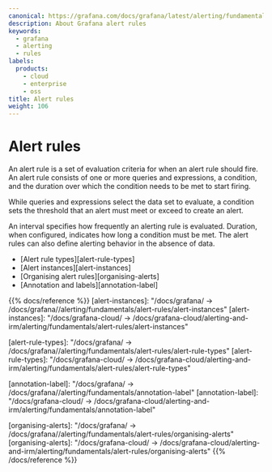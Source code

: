 ```yaml
---
canonical: https://grafana.com/docs/grafana/latest/alerting/fundamentals/alert-rules/
description: About Grafana alert rules
keywords:
  - grafana
  - alerting
  - rules
labels:
  products:
    - cloud
    - enterprise
    - oss
title: Alert rules
weight: 106
---
```


# Alert rules

An alert rule is a set of evaluation criteria for when an alert rule should fire. An alert rule consists of one or more queries and expressions, a condition, and the duration over which the condition needs to be met to start firing.

While queries and expressions select the data set to evaluate, a condition sets the threshold that an alert must meet or exceed to create an alert.

An interval specifies how frequently an alerting rule is evaluated. Duration, when configured, indicates how long a condition must be met. The alert rules can also define alerting behavior in the absence of data.

- [Alert rule types][alert-rule-types]
- [Alert instances][alert-instances]
- [Organising alert rules][organising-alerts]
- [Annotation and labels][annotation-label]

{{% docs/reference %}}
[alert-instances]: "/docs/grafana/ -> /docs/grafana/<GRAFANA VERSION>/alerting/fundamentals/alert-rules/alert-instances"
[alert-instances]: "/docs/grafana-cloud/ -> /docs/grafana-cloud/alerting-and-irm/alerting/fundamentals/alert-rules/alert-instances"

[alert-rule-types]: "/docs/grafana/ -> /docs/grafana/<GRAFANA VERSION>/alerting/fundamentals/alert-rules/alert-rule-types"
[alert-rule-types]: "/docs/grafana-cloud/ -> /docs/grafana-cloud/alerting-and-irm/alerting/fundamentals/alert-rules/alert-rule-types"

[annotation-label]: "/docs/grafana/ -> /docs/grafana/<GRAFANA VERSION>/alerting/fundamentals/annotation-label"
[annotation-label]: "/docs/grafana-cloud/ -> /docs/grafana-cloud/alerting-and-irm/alerting/fundamentals/annotation-label"

[organising-alerts]: "/docs/grafana/ -> /docs/grafana/<GRAFANA VERSION>/alerting/fundamentals/alert-rules/organising-alerts"
[organising-alerts]: "/docs/grafana-cloud/ -> /docs/grafana-cloud/alerting-and-irm/alerting/fundamentals/alert-rules/organising-alerts"
{{% /docs/reference %}}
